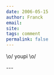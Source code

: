 ```yaml
---
date: 2006-05-15
author: Franck
email: 
site: 
tags: comment
permalink: false
---
```


<p>\o/ youpi \o/</p>
---